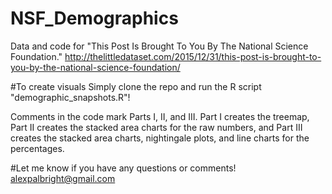 # NSF_Demographics
Data and code for "This Post Is Brought To You By The National Science Foundation."
http://thelittledataset.com/2015/12/31/this-post-is-brought-to-you-by-the-national-science-foundation/

#To create visuals
Simply clone the repo and run the R script "demographic_snapshots.R"!

Comments in the code mark Parts I, II, and III. Part I creates the treemap, Part II creates the stacked area charts for the raw numbers, and Part III creates the stacked area charts, nightingale plots, and line charts for the percentages.

#Let me know if you have any questions or comments!
alexpalbright@gmail.com
